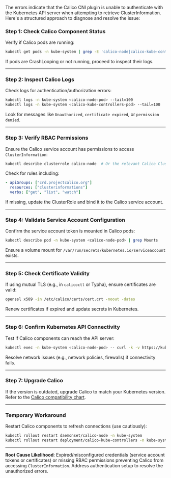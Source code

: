 The errors indicate that the Calico CNI plugin is unable to authenticate with the Kubernetes API server when attempting to retrieve ClusterInformation. Here's a structured approach to diagnose and resolve the issue:

### **Step 1: Check Calico Component Status**
Verify if Calico pods are running:
```bash
kubectl get pods -n kube-system | grep -E 'calico-node|calico-kube-controllers'
```
If pods are CrashLooping or not running, proceed to inspect their logs.

---

### **Step 2: Inspect Calico Logs**
Check logs for authentication/authorization errors:
```bash
kubectl logs -n kube-system <calico-node-pod> --tail=100
kubectl logs -n kube-system <calico-kube-controllers-pod> --tail=100
```
Look for messages like `Unauthorized`, `certificate expired`, or `permission denied`.

---

### **Step 3: Verify RBAC Permissions**
Ensure the Calico service account has permissions to access `ClusterInformation`:
```bash
kubectl describe clusterrole calico-node  # Or the relevant Calico ClusterRole
```
Check for rules including:
```yaml
- apiGroups: ["crd.projectcalico.org"]
  resources: ["clusterinformations"]
  verbs: ["get", "list", "watch"]
```
If missing, update the ClusterRole and bind it to the Calico service account.

---

### **Step 4: Validate Service Account Configuration**
Confirm the service account token is mounted in Calico pods:
```bash
kubectl describe pod -n kube-system <calico-node-pod> | grep Mounts
```
Ensure a volume mount for `/var/run/secrets/kubernetes.io/serviceaccount` exists.

---

### **Step 5: Check Certificate Validity**
If using mutual TLS (e.g., in `calicoctl` or Typha), ensure certificates are valid:
```bash
openssl x509 -in /etc/calico/certs/cert.crt -noout -dates
```
Renew certificates if expired and update secrets in Kubernetes.

---

### **Step 6: Confirm Kubernetes API Connectivity**
Test if Calico components can reach the API server:
```bash
kubectl exec -n kube-system <calico-node-pod> -- curl -k -v https://kubernetes.default.svc.cluster.local
```
Resolve network issues (e.g., network policies, firewalls) if connectivity fails.

---

### **Step 7: Upgrade Calico**
If the version is outdated, upgrade Calico to match your Kubernetes version. Refer to the [Calico compatibility chart](https://projectcalico.docs.tigera.io/getting-started/kubernetes/requirements).

---

### **Temporary Workaround**
Restart Calico components to refresh connections (use cautiously):
```bash
kubectl rollout restart daemonset/calico-node -n kube-system
kubectl rollout restart deployment/calico-kube-controllers -n kube-system
```

---

**Root Cause Likelihood**: Expired/misconfigured credentials (service account tokens or certificates) or missing RBAC permissions preventing Calico from accessing `ClusterInformation`. Address authentication setup to resolve the unauthorized errors.
